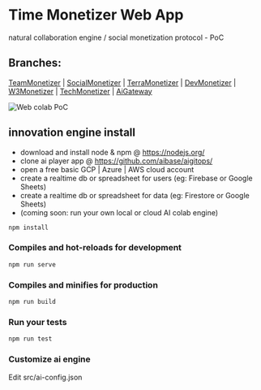 # Time Monetizer Web App

natural collaboration engine / social monetization protocol - PoC

## Branches:

[TeamMonetizer](https://TeamMonetizer.web.app/) |
[SocialMonetizer](https://SIMonetizer.web.app/) |
[TerraMonetizer](https://TerraMonetizer.web.app/) |
[DevMonetizer](https://DevMonetizer.web.app/) |
[W3Monetizer](https://w3Monetizer.web.app/) |
[TechMonetizer](https://TechMonetizer.web.app/) |
[AiGateway](https://aigateway.web.app/)

![Web colab PoC](ai-colab-engine-PoC-animated.gif)

## innovation engine install

- download and install node & npm @ https://nodejs.org/
- clone ai player app @ https://github.com/aibase/aigitops/
- open a free basic GCP | Azure | AWS cloud account
- create a realtime db or spreadsheet for users (eg: Firebase or Google Sheets)
- create a realtime db or spreadsheet for data (eg: Firestore or Google Sheets)
- (coming soon: run your own local or cloud AI colab engine)

```
npm install
```

### Compiles and hot-reloads for development

```
npm run serve
```

### Compiles and minifies for production

```
npm run build
```

### Run your tests

```
npm run test
```

### Customize ai engine

Edit src/ai-config.json
